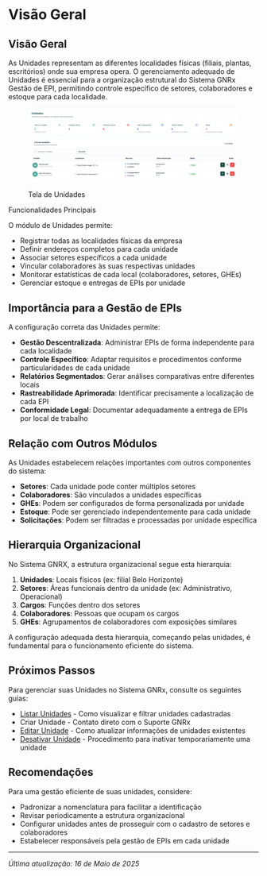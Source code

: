 # Visão Geral

## Visão Geral

As Unidades representam as diferentes localidades físicas (filiais, plantas, escritórios) onde sua empresa opera. O gerenciamento adequado de Unidades é essencial para a organização estrutural do Sistema GNRx Gestão de EPI, permitindo controle específico de setores, colaboradores e estoque para cada localidade.

<figure><img src="../../.gitbook/assets/image (5).png" alt=""><figcaption><p>Tela de Unidades</p></figcaption></figure>

Funcionalidades Principais

O módulo de Unidades permite:

* Registrar todas as localidades físicas da empresa
* Definir endereços completos para cada unidade
* Associar setores específicos a cada unidade
* Vincular colaboradores às suas respectivas unidades
* Monitorar estatísticas de cada local (colaboradores, setores, GHEs)
* Gerenciar estoque e entregas de EPIs por unidade

## Importância para a Gestão de EPIs

A configuração correta das Unidades permite:

* **Gestão Descentralizada**: Administrar EPIs de forma independente para cada localidade
* **Controle Específico**: Adaptar requisitos e procedimentos conforme particularidades de cada unidade
* **Relatórios Segmentados**: Gerar análises comparativas entre diferentes locais
* **Rastreabilidade Aprimorada**: Identificar precisamente a localização de cada EPI
* **Conformidade Legal**: Documentar adequadamente a entrega de EPIs por local de trabalho

## Relação com Outros Módulos

As Unidades estabelecem relações importantes com outros componentes do sistema:

* **Setores**: Cada unidade pode conter múltiplos setores
* **Colaboradores**: São vinculados a unidades específicas
* **GHEs**: Podem ser configurados de forma personalizada por unidade
* **Estoque**: Pode ser gerenciado independentemente para cada unidade
* **Solicitações**: Podem ser filtradas e processadas por unidade específica

## Hierarquia Organizacional

No Sistema GNRX, a estrutura organizacional segue esta hierarquia:

1. **Unidades**: Locais físicos (ex: filial Belo Horizonte)
2. **Setores**: Áreas funcionais dentro da unidade (ex: Administrativo, Operacional)
3. **Cargos**: Funções dentro dos setores
4. **Colaboradores**: Pessoas que ocupam os cargos
5. **GHEs**: Agrupamentos de colaboradores com exposições similares

A configuração adequada desta hierarquia, começando pelas unidades, é fundamental para o funcionamento eficiente do sistema.

## Próximos Passos

Para gerenciar suas Unidades no Sistema GNRx, consulte os seguintes guias:

* [Listar Unidades](listar-unidades.md) - Como visualizar e filtrar unidades cadastradas
* Criar Unidade - Contato direto com o Suporte GNRx
* [Editar Unidade](editar-unidade.md) - Como atualizar informações de unidades existentes
* [Desativar Unidade](desativar-unidade.md) - Procedimento para inativar temporariamente uma unidade

## Recomendações

Para uma gestão eficiente de suas unidades, considere:

* Padronizar a nomenclatura para facilitar a identificação
* Revisar periodicamente a estrutura organizacional
* Configurar unidades antes de prosseguir com o cadastro de setores e colaboradores
* Estabelecer responsáveis pela gestão de EPIs em cada unidade

***

_Última atualização: 16 de Maio de 2025_
